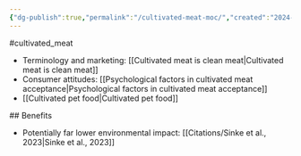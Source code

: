 ```yaml
---
{"dg-publish":true,"permalink":"/cultivated-meat-moc/","created":"2024-07-18T12:51:07.870+01:00","updated":"2025-09-28T23:49:41.944+01:00"}
---
```


#cultivated_meat 

- Terminology and marketing: [[Cultivated meat is clean meat\|Cultivated meat is clean meat]]
- Consumer attitudes: [[Psychological factors in cultivated meat acceptance\|Psychological factors in cultivated meat acceptance]]
- [[Cultivated pet food\|Cultivated pet food]] 

## Benefits
- Potentially far lower environmental impact: [[Citations/Sinke et al., 2023\|Sinke et al., 2023]]
